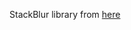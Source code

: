 StackBlur library from [here](https://github.com/kikoso/android-stackblur/blob/master/StackBlurDemo/src/com/example/stackblurdemo/BenchmarkActivity.java) 